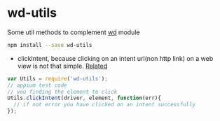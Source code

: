 # wd-utils

Some util methods to complement [wd](https://github.com/admc/wd) module

```bash
npm install --save wd-utils
```

* clickIntent, because clicking on an intent url(non http link) on a web view is not that simple. [Related](https://discuss.appium.io/t/clicking-on-an-intent-url-not-http-link-inside-a-webview-solved/5022)
```javascript
var Utils = require('wd-utils');
// appium test code
// you finding the element to click
Utils.clickIntent(driver, element, function(err){
  // if not error you have clicked on an intent successfully
});
```
